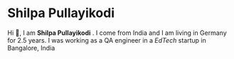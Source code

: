 # Shilpa Pullayikodi

Hi 👋, I am **Shilpa Pullayikodi** . I come from India and I am living in Germany for 2.5 years.
I was working as a QA engineer in a *EdTech* startup in Bangalore, India
